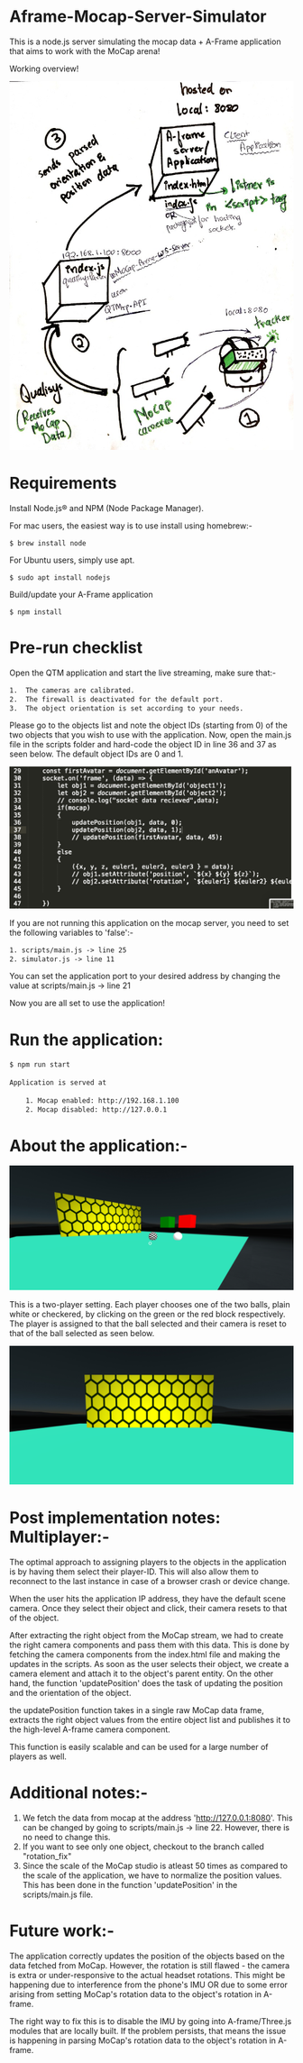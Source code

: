 # Aframe-Mocap-Server-Simulator
This is a node.js server simulating the mocap data + A-Frame application that aims to work with the MoCap arena!

Working overview!

![Overview Plot](overview_image.jpg)

# Requirements

Install Node.js® and NPM (Node Package Manager).

For mac users, the easiest way is to use install using homebrew:-

    $ brew install node

For Ubuntu users, simply use apt.

    $ sudo apt install nodejs

Build/update your A-Frame application

    $ npm install

# Pre-run checklist

Open the QTM application and start the live streaming, make sure that:-

	1.	The cameras are calibrated.
	2.	The firewall is deactivated for the default port.
	3.	The object orientation is set according to your needs.

Please go to the objects list and note the object IDs (starting from 0) of the two objects that you wish to use with the application. Now, open the main.js file in the scripts folder and hard-code the object ID in line 36 and 37 as seen below. The default object IDs are 0 and 1.

![Set Objects in Qualisys Plot](set_object_id.png)

If you are not running this application on the mocap server, you need to set the following variables to 'false':-

	1. scripts/main.js -> line 25
	2. simulator.js -> line 11

You can set the application port to your desired address by changing the value at scripts/main.js -> line 21

Now you are all set to use the application!

# Run the application:

    $ npm run start

    Application is served at

    	1. Mocap enabled: http://192.168.1.100
    	2. Mocap disabled: http://127.0.0.1

# About the application:-

![Application view](game_intro.png)

This is a two-player setting. Each player chooses one of the two balls, plain white or checkered, by clicking on the green or the red block respectively. The player is assigned to that the ball selected and their camera is reset to that of the ball selected as seen below.

![Player selects the ball](view_rest.png)

# Post implementation notes: Multiplayer:-

The optimal approach to assigning players to the objects in the application is by having them select their player-ID. This will also allow them to reconnect to the last instance in case of a browser crash or device change.

When the user hits the application IP address, they have the default scene camera. Once they select their object and click, their camera resets to that of the object.

After extracting the right object from the MoCap stream, we had to create the right camera components and pass them with this data. This is done by fetching the camera components from the index.html file and making the updates in the scripts. As soon as the user selects their object, we create a camera element and attach it to the object's parent entity. On the other hand, the function 'updatePosition' does the task of updating the position and the orientation of the object.

the updatePosition function takes in a single raw MoCap data frame, extracts the right object values from the entire object list and publishes it to the high-level A-frame camera component.

This function is easily scalable and can be used for a large number of players as well.


# Additional notes:-

1. We fetch the data from mocap at the address 'http://127.0.0.1:8080'. This can be changed by going to scripts/main.js -> line 22. However, there is no need to change this.
2. If you want to see only one object, checkout to the branch called "rotation_fix"
3. Since the scale of the MoCap studio is atleast 50 times as compared to the scale of the application, we have to normalize the position values. This has been done in the function 'updatePosition' in the scripts/main.js file.

# Future work:-

The application correctly updates the position of the objects based on the data fetched from MoCap. However, the rotation is still flawed - the camera is extra or under-responsive to the actual headset rotations. This might be happening due to interference from the phone's IMU OR due to some error arising from setting MoCap's rotation data to the object's rotation in A-frame.

The right way to fix this is to disable the IMU by going into A-frame/Three.js modules that are locally built. If the problem persists, that means the issue is happening in parsing MoCap's rotation data to the object's rotation in A-frame.
